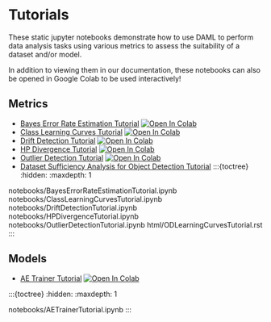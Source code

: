 Tutorials
=========

These static jupyter notebooks demonstrate how to use DAML to perform data analysis tasks using various metrics to assess the suitability of a dataset and/or model.

In addition to viewing them in our documentation, these notebooks can also be opened in Google Colab to be used interactively!

Metrics
-------

- [Bayes Error Rate Estimation Tutorial](notebooks/BayesErrorRateEstimationTutorial) [![Open In Colab][colab-badge]][ber-colab]
- [Class Learning Curves Tutorial](notebooks/ClassLearningCurvesTutorial) [![Open In Colab][colab-badge]][suff-colab]
- [Drift Detection Tutorial](notebooks/DriftDetectionTutorial) [![Open In Colab][colab-badge]][drift-colab]
- [HP Divergence Tutorial](notebooks/HPDivergenceTutorial) [![Open In Colab][colab-badge]][div-colab]
- [Outlier Detection Tutorial](notebooks/OutlierDetectionTutorial) [![Open In Colab][colab-badge]][out-colab]
- [Dataset Sufficiency Analysis for Object Detection Tutorial](html/ODLearningCurvesTutorial.rst)
:::{toctree}
:hidden:
:maxdepth: 1

notebooks/BayesErrorRateEstimationTutorial.ipynb
notebooks/ClassLearningCurvesTutorial.ipynb
notebooks/DriftDetectionTutorial.ipynb
notebooks/HPDivergenceTutorial.ipynb
notebooks/OutlierDetectionTutorial.ipynb
html/ODLearningCurvesTutorial.rst
:::

Models
------

- [AE Trainer Tutorial](notebooks/AETrainerTutorial) [![Open In Colab][colab-badge]][ae-colab]

:::{toctree}
:hidden:
:maxdepth: 1

notebooks/AETrainerTutorial.ipynb
:::

[colab-badge]: https://colab.research.google.com/assets/colab-badge.svg
[ber-colab]: https://colab.research.google.com/github/aria-ml/daml/blob/main/docs/tutorials/notebooks/BayesErrorRateEstimationTutorial.ipynb
[suff-colab]: https://colab.research.google.com/github/aria-ml/daml/blob/main/docs/tutorials/notebooks/ClassLearningCurvesTutorial.ipynb
[div-colab]: https://colab.research.google.com/github/aria-ml/daml/blob/main/docs/tutorials/notebooks/HPDivergenceTutorial.ipynb
[drift-colab]: https://colab.research.google.com/github/aria-ml/daml/blob/main/docs/tutorials/notebooks/DriftDivergenceTutorial.ipynb
[out-colab]: https://colab.research.google.com/github/aria-ml/daml/blob/main/docs/tutorials/notebooks/OutlierDetectionTutorial.ipynb
[ae-colab]: https://colab.research.google.com/github/aria-ml/daml/blob/main/docs/tutorials/notebooks/AETrainerTutorial.ipynb